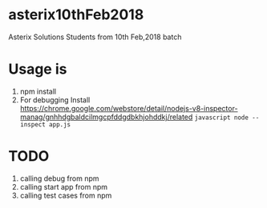 # asterix10thFeb2018
Asterix Solutions Students from 10th Feb,2018 batch

# Usage is 
1. npm install
2. For debugging 
   Install https://chrome.google.com/webstore/detail/nodejs-v8-inspector-manag/gnhhdgbaldcilmgcpfddgdbkhjohddkj/related
 ```javascript node --inspect app.js ```

# TODO
1. calling debug from npm
2. calling start app from npm
3. calling test cases from npm